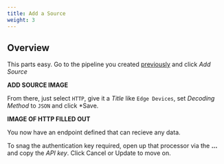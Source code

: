 ```yaml
---
title: Add a Source
weight: 3
---
```


## Overview

This parts easy.  Go to the pipeline you created [previously](/transaction-to-s3/docs/create-pipeline) and click *Add Source*

**ADD SOURCE IMAGE**

From there, just select `HTTP`, give it a *Title* like `Edge Devices`, set *Decoding Method* to `JSON` and click *Save.

**IMAGE OF HTTP FILLED OUT**

You now have an endpoint defined that can recieve any data.

To snag the authentication key required, open up that processor via the **...** and copy the *API key*.  Click Cancel or Update to move on.
